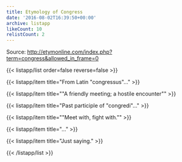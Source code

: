 ```yaml
---
title: Etymology of Congress
date: '2016-08-02T16:39:50+00:00'
archive: listapp
likeCount: 10
relistCount: 2
---
```


Source: http://etymonline.com/index.php?term=congress&allowed_in_frame=0

{{< listapp/list order=false reverse=false >}}

   {{< listapp/item title="From Latin \"congressus\"..." >}}

   {{< listapp/item title="\"A friendly meeting; a hostile encounter\"" >}}

   {{< listapp/item title="Past participle of \"congredi\"…" >}}

   {{< listapp/item title="\"Meet with, fight with.\"" >}}

   {{< listapp/item title="..." >}}

   {{< listapp/item title="Just saying." >}}

{{< /listapp/list >}}
